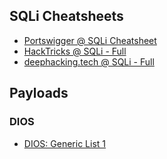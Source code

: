 ## SQLi Cheatsheets

- [Portswigger @ SQLi Cheatsheet](https://portswigger.net/web-security/sql-injection/cheat-sheet)
- [HackTricks @ SQLi - Full](https://book.hacktricks.xyz/pentesting-web/sql-injection)
- [deephacking.tech @ SQLi - Full](https://deephacking.tech/sql-injection/#in-band-sql-injection)

## Payloads 

### DIOS

- [DIOS: Generic List 1](https://pastebin.com/uxPricUq)
